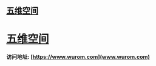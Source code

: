 ## [五维空间](https://www.wurom.com) 
# [五维空间](https://www.wurom.com) 

#### 访问地址: [https://www.wurom.com](www.wurom.com) 
